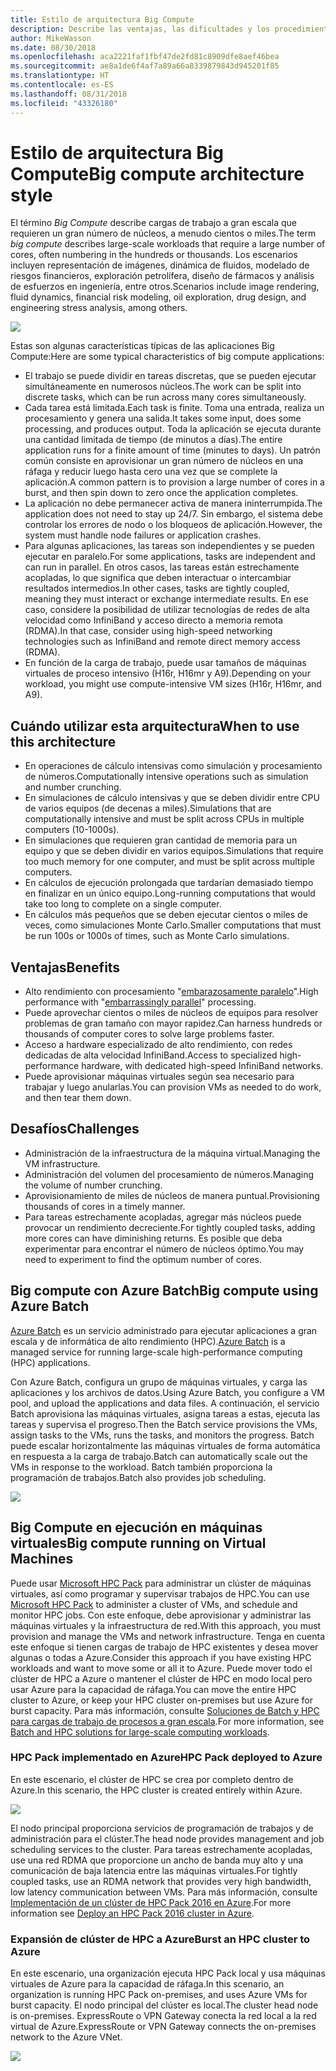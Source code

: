 ```yaml
---
title: Estilo de arquitectura Big Compute
description: Describe las ventajas, las dificultades y los procedimientos recomendados para las arquitecturas Big Compute en Azure.
author: MikeWasson
ms.date: 08/30/2018
ms.openlocfilehash: aca2221faf1fbf47de2fd81c8909dfe8aef46bea
ms.sourcegitcommit: ae8a1de6f4af7a89a66a8339879843d945201f85
ms.translationtype: HT
ms.contentlocale: es-ES
ms.lasthandoff: 08/31/2018
ms.locfileid: "43326180"
---
```

# <a name="big-compute-architecture-style"></a><span data-ttu-id="54651-103">Estilo de arquitectura Big Compute</span><span class="sxs-lookup"><span data-stu-id="54651-103">Big compute architecture style</span></span>

<span data-ttu-id="54651-104">El término *Big Compute* describe cargas de trabajo a gran escala que requieren un gran número de núcleos, a menudo cientos o miles.</span><span class="sxs-lookup"><span data-stu-id="54651-104">The term *big compute* describes large-scale workloads that require a large number of cores, often numbering in the hundreds or thousands.</span></span> <span data-ttu-id="54651-105">Los escenarios incluyen representación de imágenes, dinámica de fluidos, modelado de riesgos financieros, exploración petrolífera, diseño de fármacos y análisis de esfuerzos en ingeniería, entre otros.</span><span class="sxs-lookup"><span data-stu-id="54651-105">Scenarios include image rendering, fluid dynamics, financial risk modeling, oil exploration, drug design, and engineering stress analysis, among others.</span></span>

![](./images/big-compute-logical.png)

<span data-ttu-id="54651-106">Estas son algunas características típicas de las aplicaciones Big Compute:</span><span class="sxs-lookup"><span data-stu-id="54651-106">Here are some typical characteristics of big compute applications:</span></span>

- <span data-ttu-id="54651-107">El trabajo se puede dividir en tareas discretas, que se pueden ejecutar simultáneamente en numerosos núcleos.</span><span class="sxs-lookup"><span data-stu-id="54651-107">The work can be split into discrete tasks, which can be run across many cores simultaneously.</span></span>
- <span data-ttu-id="54651-108">Cada tarea está limitada.</span><span class="sxs-lookup"><span data-stu-id="54651-108">Each task is finite.</span></span> <span data-ttu-id="54651-109">Toma una entrada, realiza un procesamiento y genera una salida.</span><span class="sxs-lookup"><span data-stu-id="54651-109">It takes some input, does some processing, and produces output.</span></span> <span data-ttu-id="54651-110">Toda la aplicación se ejecuta durante una cantidad limitada de tiempo (de minutos a días).</span><span class="sxs-lookup"><span data-stu-id="54651-110">The entire application runs for a finite amount of time (minutes to days).</span></span> <span data-ttu-id="54651-111">Un patrón común consiste en aprovisionar un gran número de núcleos en una ráfaga y reducir luego hasta cero una vez que se complete la aplicación.</span><span class="sxs-lookup"><span data-stu-id="54651-111">A common pattern is to provision a large number of cores in a burst, and then spin down to zero once the application completes.</span></span> 
- <span data-ttu-id="54651-112">La aplicación no debe permanecer activa de manera ininterrumpida.</span><span class="sxs-lookup"><span data-stu-id="54651-112">The application does not need to stay up 24/7.</span></span> <span data-ttu-id="54651-113">Sin embargo, el sistema debe controlar los errores de nodo o los bloqueos de aplicación.</span><span class="sxs-lookup"><span data-stu-id="54651-113">However, the system must handle node failures or application crashes.</span></span>
- <span data-ttu-id="54651-114">Para algunas aplicaciones, las tareas son independientes y se pueden ejecutar en paralelo.</span><span class="sxs-lookup"><span data-stu-id="54651-114">For some applications, tasks are independent and can run in parallel.</span></span> <span data-ttu-id="54651-115">En otros casos, las tareas están estrechamente acopladas, lo que significa que deben interactuar o intercambiar resultados intermedios.</span><span class="sxs-lookup"><span data-stu-id="54651-115">In other cases, tasks are tightly coupled, meaning they must interact or exchange intermediate results.</span></span> <span data-ttu-id="54651-116">En ese caso, considere la posibilidad de utilizar tecnologías de redes de alta velocidad como InfiniBand y acceso directo a memoria remota (RDMA).</span><span class="sxs-lookup"><span data-stu-id="54651-116">In that case, consider using high-speed networking technologies such as InfiniBand and remote direct memory access (RDMA).</span></span> 
- <span data-ttu-id="54651-117">En función de la carga de trabajo, puede usar tamaños de máquinas virtuales de proceso intensivo (H16r, H16mr y A9).</span><span class="sxs-lookup"><span data-stu-id="54651-117">Depending on your workload, you might use compute-intensive VM sizes (H16r, H16mr, and A9).</span></span>

## <a name="when-to-use-this-architecture"></a><span data-ttu-id="54651-118">Cuándo utilizar esta arquitectura</span><span class="sxs-lookup"><span data-stu-id="54651-118">When to use this architecture</span></span>

- <span data-ttu-id="54651-119">En operaciones de cálculo intensivas como simulación y procesamiento de números.</span><span class="sxs-lookup"><span data-stu-id="54651-119">Computationally intensive operations such as simulation and number crunching.</span></span>
- <span data-ttu-id="54651-120">En simulaciones de cálculo intensivas y que se deben dividir entre CPU de varios equipos (de decenas a miles).</span><span class="sxs-lookup"><span data-stu-id="54651-120">Simulations that are computationally intensive and must be split across CPUs in multiple computers (10-1000s).</span></span>
- <span data-ttu-id="54651-121">En simulaciones que requieren gran cantidad de memoria para un equipo y que se deben dividir en varios equipos.</span><span class="sxs-lookup"><span data-stu-id="54651-121">Simulations that require too much memory for one computer, and must be split across multiple computers.</span></span>
- <span data-ttu-id="54651-122">En cálculos de ejecución prolongada que tardarían demasiado tiempo en finalizar en un único equipo.</span><span class="sxs-lookup"><span data-stu-id="54651-122">Long-running computations that would take too long to complete on a single computer.</span></span>
- <span data-ttu-id="54651-123">En cálculos más pequeños que se deben ejecutar cientos o miles de veces, como simulaciones Monte Carlo.</span><span class="sxs-lookup"><span data-stu-id="54651-123">Smaller computations that must be run 100s or 1000s of times, such as Monte Carlo simulations.</span></span>

## <a name="benefits"></a><span data-ttu-id="54651-124">Ventajas</span><span class="sxs-lookup"><span data-stu-id="54651-124">Benefits</span></span>

- <span data-ttu-id="54651-125">Alto rendimiento con procesamiento "[embarazosamente paralelo][embarrassingly-parallel]".</span><span class="sxs-lookup"><span data-stu-id="54651-125">High performance with "[embarrassingly parallel][embarrassingly-parallel]" processing.</span></span>
- <span data-ttu-id="54651-126">Puede aprovechar cientos o miles de núcleos de equipos para resolver problemas de gran tamaño con mayor rapidez.</span><span class="sxs-lookup"><span data-stu-id="54651-126">Can harness hundreds or thousands of computer cores to solve large problems faster.</span></span>
- <span data-ttu-id="54651-127">Acceso a hardware especializado de alto rendimiento, con redes dedicadas de alta velocidad InfiniBand.</span><span class="sxs-lookup"><span data-stu-id="54651-127">Access to specialized high-performance hardware, with dedicated high-speed InfiniBand networks.</span></span>
- <span data-ttu-id="54651-128">Puede aprovisionar máquinas virtuales según sea necesario para trabajar y luego anularlas.</span><span class="sxs-lookup"><span data-stu-id="54651-128">You can provision VMs as needed to do work, and then tear them down.</span></span> 

## <a name="challenges"></a><span data-ttu-id="54651-129">Desafíos</span><span class="sxs-lookup"><span data-stu-id="54651-129">Challenges</span></span>

- <span data-ttu-id="54651-130">Administración de la infraestructura de la máquina virtual.</span><span class="sxs-lookup"><span data-stu-id="54651-130">Managing the VM infrastructure.</span></span>
- <span data-ttu-id="54651-131">Administración del volumen del procesamiento de números.</span><span class="sxs-lookup"><span data-stu-id="54651-131">Managing the volume of number crunching.</span></span> 
- <span data-ttu-id="54651-132">Aprovisionamiento de miles de núcleos de manera puntual.</span><span class="sxs-lookup"><span data-stu-id="54651-132">Provisioning thousands of cores in a timely manner.</span></span>
- <span data-ttu-id="54651-133">Para tareas estrechamente acopladas, agregar más núcleos puede provocar un rendimiento decreciente.</span><span class="sxs-lookup"><span data-stu-id="54651-133">For tightly coupled tasks, adding more cores can have diminishing returns.</span></span> <span data-ttu-id="54651-134">Es posible que deba experimentar para encontrar el número de núcleos óptimo.</span><span class="sxs-lookup"><span data-stu-id="54651-134">You may need to experiment to find the optimum number of cores.</span></span>

## <a name="big-compute-using-azure-batch"></a><span data-ttu-id="54651-135">Big compute con Azure Batch</span><span class="sxs-lookup"><span data-stu-id="54651-135">Big compute using Azure Batch</span></span>

<span data-ttu-id="54651-136">[Azure Batch][batch] es un servicio administrado para ejecutar aplicaciones a gran escala y de informática de alto rendimiento (HPC).</span><span class="sxs-lookup"><span data-stu-id="54651-136">[Azure Batch][batch] is a managed service for running large-scale high-performance computing (HPC) applications.</span></span>

<span data-ttu-id="54651-137">Con Azure Batch, configura un grupo de máquinas virtuales, y carga las aplicaciones y los archivos de datos.</span><span class="sxs-lookup"><span data-stu-id="54651-137">Using Azure Batch, you configure a VM pool, and upload the applications and data files.</span></span> <span data-ttu-id="54651-138">A continuación, el servicio Batch aprovisiona las máquinas virtuales, asigna tareas a estas, ejecuta las tareas y supervisa el progreso.</span><span class="sxs-lookup"><span data-stu-id="54651-138">Then the Batch service provisions the VMs, assign tasks to the VMs, runs the tasks, and monitors the progress.</span></span> <span data-ttu-id="54651-139">Batch puede escalar horizontalmente las máquinas virtuales de forma automática en respuesta a la carga de trabajo.</span><span class="sxs-lookup"><span data-stu-id="54651-139">Batch can automatically scale out the VMs in response to the workload.</span></span> <span data-ttu-id="54651-140">Batch también proporciona la programación de trabajos.</span><span class="sxs-lookup"><span data-stu-id="54651-140">Batch also provides job scheduling.</span></span>

![](./images/big-compute-batch.png) 

## <a name="big-compute-running-on-virtual-machines"></a><span data-ttu-id="54651-141">Big Compute en ejecución en máquinas virtuales</span><span class="sxs-lookup"><span data-stu-id="54651-141">Big compute running on Virtual Machines</span></span>

<span data-ttu-id="54651-142">Puede usar [Microsoft HPC Pack][hpc-pack] para administrar un clúster de máquinas virtuales, así como programar y supervisar trabajos de HPC.</span><span class="sxs-lookup"><span data-stu-id="54651-142">You can use [Microsoft HPC Pack][hpc-pack] to administer a cluster of VMs, and schedule and monitor HPC jobs.</span></span> <span data-ttu-id="54651-143">Con este enfoque, debe aprovisionar y administrar las máquinas virtuales y la infraestructura de red.</span><span class="sxs-lookup"><span data-stu-id="54651-143">With this approach, you must provision and manage the VMs and network infrastructure.</span></span> <span data-ttu-id="54651-144">Tenga en cuenta este enfoque si tienen cargas de trabajo de HPC existentes y desea mover algunas o todas a Azure.</span><span class="sxs-lookup"><span data-stu-id="54651-144">Consider this approach if you have existing HPC workloads and want to move some or all it to Azure.</span></span> <span data-ttu-id="54651-145">Puede mover todo el clúster de HPC a Azure o mantener el clúster de HPC en modo local pero usar Azure para la capacidad de ráfaga.</span><span class="sxs-lookup"><span data-stu-id="54651-145">You can move the entire HPC cluster to Azure, or keep your HPC cluster on-premises but use Azure for burst capacity.</span></span> <span data-ttu-id="54651-146">Para más información, consulte [Soluciones de Batch y HPC para cargas de trabajo de procesos a gran escala][batch-hpc-solutions].</span><span class="sxs-lookup"><span data-stu-id="54651-146">For more information, see [Batch and HPC solutions for large-scale computing workloads][batch-hpc-solutions].</span></span>

### <a name="hpc-pack-deployed-to-azure"></a><span data-ttu-id="54651-147">HPC Pack implementado en Azure</span><span class="sxs-lookup"><span data-stu-id="54651-147">HPC Pack deployed to Azure</span></span>

<span data-ttu-id="54651-148">En este escenario, el clúster de HPC se crea por completo dentro de Azure.</span><span class="sxs-lookup"><span data-stu-id="54651-148">In this scenario, the HPC cluster is created entirely within Azure.</span></span>

![](./images/big-compute-iaas.png) 
 
<span data-ttu-id="54651-149">El nodo principal proporciona servicios de programación de trabajos y de administración para el clúster.</span><span class="sxs-lookup"><span data-stu-id="54651-149">The head node provides management and job scheduling services to the cluster.</span></span> <span data-ttu-id="54651-150">Para tareas estrechamente acopladas, use una red RDMA que proporcione un ancho de banda muy alto y una comunicación de baja latencia entre las máquinas virtuales.</span><span class="sxs-lookup"><span data-stu-id="54651-150">For tightly coupled tasks, use an RDMA network that provides very high bandwidth, low latency communication between VMs.</span></span> <span data-ttu-id="54651-151">Para más información, consulte [Implementación de un clúster de HPC Pack 2016 en Azure][deploy-hpc-azure].</span><span class="sxs-lookup"><span data-stu-id="54651-151">For more information see [Deploy an HPC Pack 2016 cluster in Azure][deploy-hpc-azure].</span></span>

### <a name="burst-an-hpc-cluster-to-azure"></a><span data-ttu-id="54651-152">Expansión de clúster de HPC a Azure</span><span class="sxs-lookup"><span data-stu-id="54651-152">Burst an HPC cluster to Azure</span></span>

<span data-ttu-id="54651-153">En este escenario, una organización ejecuta HPC Pack local y usa máquinas virtuales de Azure para la capacidad de ráfaga.</span><span class="sxs-lookup"><span data-stu-id="54651-153">In this scenario, an organization is running HPC Pack on-premises, and uses Azure VMs for burst capacity.</span></span> <span data-ttu-id="54651-154">El nodo principal del clúster es local.</span><span class="sxs-lookup"><span data-stu-id="54651-154">The cluster head node is on-premises.</span></span> <span data-ttu-id="54651-155">ExpressRoute o VPN Gateway conecta la red local a la red virtual de Azure.</span><span class="sxs-lookup"><span data-stu-id="54651-155">ExpressRoute or VPN Gateway connects the on-premises network to the Azure VNet.</span></span>

![](./images/big-compute-hybrid.png) 


[batch]: /azure/batch/
[batch-hpc-solutions]: /azure/batch/batch-hpc-solutions
[deploy-hpc-azure]: /azure/virtual-machines/windows/hpcpack-2016-cluster
[embarrassingly-parallel]: https://en.wikipedia.org/wiki/Embarrassingly_parallel
[hpc-pack]: https://technet.microsoft.com/library/cc514029

 
